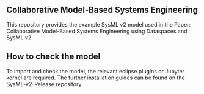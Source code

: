 ## Collaborative Model-Based Systems Engineering
This repository provides the example SysML v2 model used in the Paper: 
Collaborative Model-Based Systems Engineering using Dataspaces and SysML v2

## How to check the model
To import and check the model, the relevant eclipse plugins or Jupyter kernel are required.
The further installation guides can be found on the SysML-v2-Release repository.

 

